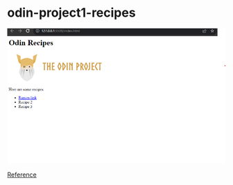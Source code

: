 # odin-project1-recipes

![Website](<odin project 1 recipes.png>)

[Reference](https://www.theodinproject.com/lessons/foundations-recipes)
